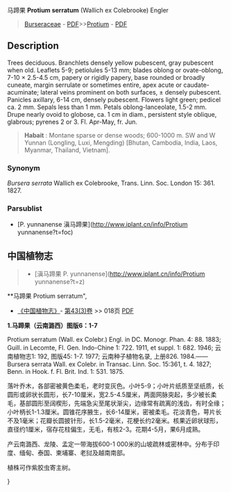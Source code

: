 马蹄果  **Protium serratum** (Wallich ex Colebrooke) Engler

> [Burseraceae](http://www.iplant.cn/info/Burseraceae?t=foc) - [PDF](http://www.iplant.cn/foc/pdf/Burseraceae.pdf)>>[Protium](http://www.iplant.cn/info/Protium?t=foc) - [PDF](http://www.iplant.cn/foc/pdf/Protium.pdf)

## Description

Trees deciduous. Branchlets densely yellow pubescent, gray pubescent when old. Leaflets 5-9; petiolules 5-13 mm; blades oblong or ovate-oblong, 7-10 × 2.5-4.5 cm, papery or rigidly papery, base rounded or broadly cuneate, margin serrulate or sometimes entire, apex acute or caudate-acuminate; lateral veins prominent on both surfaces, ± densely pubescent. Panicles axillary, 6-14 cm, densely pubescent. Flowers light green; pedicel ca. 2 mm. Sepals less than 1 mm. Petals oblong-lanceolate, 1.5-2 mm. Drupe nearly ovoid to globose, ca. 1 cm in diam., persistent style oblique, glabrous; pyrenes 2 or 3. Fl. Apr-May, fr. Jun.

> **Habait** : 
> Montane sparse or dense woods; 600-1000 m. SW and W Yunnan (Longling, Luxi, Mengding) [Bhutan, Cambodia, India, Laos, Myanmar, Thailand, Vietnam].

### Synonym
*Bursera serrata* Wallich ex Colebrooke, Trans. Linn. Soc. London 15: 361. 1827.

### Parsublist

* [P.  yunnanense  滇马蹄果](http://www.iplant.cn/info/Protium yunnanense?t=foc)

## 中国植物志

> * [滇马蹄果  P.  yunnanense](http://www.iplant.cn/info/Protium yunnanense?t=z)

**马蹄果 Protium serratum",

* [《中国植物志》](http://www.iplant.cn/frps)- [第43(3)卷](http://www.iplant.cn/frps/vol/43(3)) >> 018页 [PDF](http://www.iplant.cn/frps/pdf/43(3)/018.PDF)

**1.马蹄果（云南潞西）图版6：1-7**

Protium serratum (Wall. ex Colebr.) Engl. in DC. Monogr. Phan. 4: 88. 1883; Guill. in Lecomte, Fl. Gen. Indo-Chine 1: 722. 1911, et suppl. 1: 682. 1946; 云南植物志1: 192, 图版45: 1-7. 1977; 云南种子植物名录, 上册826. 1984.——Bursera serrata Wall. ex Colebr. in Transac. Linn. Soc. 15:361, t. 4. 1827; Benn. in Hook. f. Fl. Brit. Ind. 1: 531. 1875.

落叶乔木，各部密被黄色柔毛，老时变灰色。小叶5-9；小叶片纸质至坚纸质，长圆形或卵状长圆形，长7-10厘米，宽2.5-4.5厘米，两面网脉突起，多少被长柔毛，基部圆形至阔楔形，先端急尖至尾状渐尖，边缘常有疏离的浅齿，有时全缘；小叶柄长1-1.3厘米。圆锥花序腋生，长6-14厘米，密被柔毛。花淡青色，萼片长不及1毫米；花瓣长圆披针形，长1.5-2毫米，花梗长约2毫米。核果近卵状球形，直径约1厘米，宿存花柱偏生，无毛，有核2-3。花期4-5月，果6月成熟。

产云南潞西、龙陵、孟定一带海拔600-1 000米的山坡疏林或密林中。分布于印度、缅甸、泰国、柬埔寨、老挝及越南南部。

植株可作紫胶虫寄主树。

}